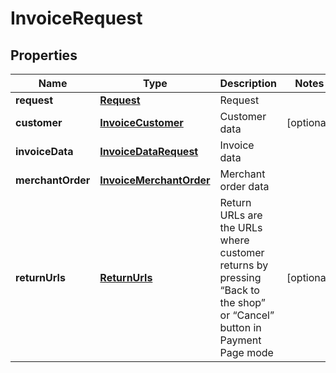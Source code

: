 
# InvoiceRequest

## Properties
Name | Type | Description | Notes
------------ | ------------- | ------------- | -------------
**request** | [**Request**](Request.md) | Request | 
**customer** | [**InvoiceCustomer**](InvoiceCustomer.md) | Customer data |  [optional]
**invoiceData** | [**InvoiceDataRequest**](InvoiceDataRequest.md) | Invoice data | 
**merchantOrder** | [**InvoiceMerchantOrder**](InvoiceMerchantOrder.md) | Merchant order data | 
**returnUrls** | [**ReturnUrls**](ReturnUrls.md) | Return URLs are the URLs where customer returns by pressing “Back to the shop” or “Cancel” button in Payment Page mode |  [optional]



